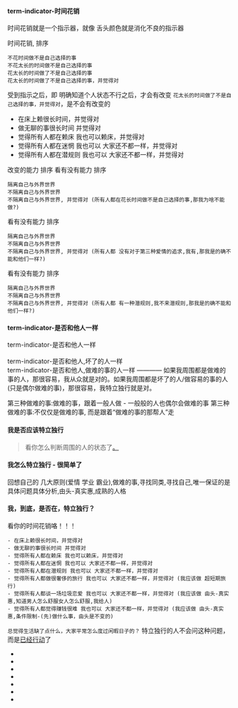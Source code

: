 
#### term-indicator-时间花销

时间花销就是一个指示器，就像 舌头颜色就是消化不良的指示器

时间花销, 排序
```
不花时间做不是自己选择的事
不花太长的时间做不是自己选择的事
花太长的时间做了不是自己选择的事
花太长的时间做了不是自己选择的事，并觉得对
```

受到指示之后，即 明确知道个人状态不行之后，才会有改变
`花太长的时间做了不是自己选择的事，并觉得对`，是不会有改变的

- 在床上赖很长时间，并觉得对
- 做无聊的事很长时间 并觉得对
- 觉得所有人都在赖床 我也可以赖床，并觉得对
- 觉得所有人都在迷惘 我也可以 大家还不都一样，并觉得对
- 觉得所有人都在潜规则 我也可以 大家还不都一样，并觉得对

改变的能力 排序
看有没有能力 排序
```
隔离自己与外界世界
不隔离自己与外界世界
不隔离自己与外界世界, 并觉得对 (所有人都在花长时间做不是自己选择的事,那我为啥不能做?)
```

看有没有能力 排序
```
隔离自己与外界世界
不隔离自己与外界世界
不隔离自己与外界世界, 并觉得对 (所有人都 没有对于第三种爱情的追求,我有,那我是的确不能和他们一样?)
```

看有没有能力 排序
```
隔离自己与外界世界
不隔离自己与外界世界
不隔离自己与外界世界, 并觉得对 (所有人都 有一种潜规则,我不来潜规则,那我是的确不能和他们一样?)
```

#### term-indicator-是否和他人一样

term-indicator-是否和他人一样<br><br>
term-indicator-是否和他人,坏了的人一样<br>
term-indicator-是否和他人,做难的事的人一样 ———— 如果我周围都是做难的事的人，那很容易，我从众就是对的。如果我周围都是坏了的人/做容易的事的人(只是偶尔做难的事)，那很容易，我特立独行就是对。

第三种做难的事:做难的事，跟着一般人做 - 一般般的人也偶尔会做难的事
第三种做难的事:不仅仅是做难的事, 而是跟着“做难的事的那帮人”走

#### 我是否应该特立独行

> 看你怎么判断周围的人的状态了[。](https://github.com/7900ms/000nottheater_deserted_systemlibrary/blob/master/supplementary/slang-超短期旅行.md#觉得有坏人队,就有防心.没觉得有坏人,当然不会觉得有防心)

#### 我怎么特立独行 - 很简单了

回想自己的 几大原则(爱情 学业 霸业),做难的事,寻找同类,寻找自己,唯一保证的是具体问题具体分析,由头-真实惠,成熟的人格

#### 我，到底，是否在，特立独行？

看你的时间花销咯！！！

```
- 在床上赖很长时间，并觉得对
- 做无聊的事很长时间 并觉得对
- 觉得所有人都在赖床 我也可以赖床，并觉得对
- 觉得所有人都在迷惘 我也可以 大家还不都一样，并觉得对
- 觉得所有人都在潜规则 我也可以 大家还不都一样，并觉得对
- 觉得所有人都做很奢侈的旅行 我也可以 大家还不都一样，并觉得对 (我应该做 超短期旅行)
- 觉得所有人都谈一场垃圾恋爱 我也可以 大家还不都一样，并觉得对 (我应该做 由头-真实惠,知道男人怎么舒服女人怎么舒服,我给人)
- 觉得所有人都觉得赚钱很难 我也可以 大家还不都一样，并觉得对 (我应该做 由头-真实惠,条件限制-(先)做什么事，由头是不变的)
```

`总觉得生活缺了点什么，大家平常怎么度过闲暇日子的？` 特立独行的人不会问这种问题，而是[已经行动](https://github.com/7900ms/000nottheater_deserted_systemlibrary/blob/master/supplementary/chain-不带着情绪工作会导致心情更差.md)了


-
-
-
-
-
-


-
